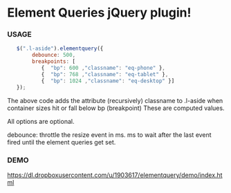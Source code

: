 Element Queries jQuery plugin!
===

### USAGE
```javascript
   $(".l-aside").elementquery({
   	    debounce: 500,
        breakpoints: [ 
           {  "bp": 600 ,"classname": "eq-phone" },
           {  "bp": 768 ,"classname": "eq-tablet" }, 
           {  "bp": 1024 ,"classname": "eq-desktop" }]
   });

```

The above code adds the attribute (recursively) classname to .l-aside when container sizes hit or fall below bp (breakpoint) These are computed values.

All options are optional.

debounce: throttle the resize event in ms. ms to wait after the last event fired until the element queries get set.



### DEMO


https://dl.dropboxusercontent.com/u/1903617/elementquery/demo/index.html
